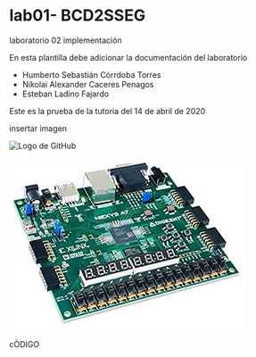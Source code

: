 # lab01- BCD2SSEG
laboratorio 02 implementación

En esta plantilla debe adicionar la documentación del laboratorio


* Humberto Sebastián Córrdoba Torres
* Nikolai Alexander Caceres Penagos
* Esteban Ladino Fajardo

Este es la prueba de la tutoria del 14 de abril de 2020


insertar imagen 

![Logo de GitHub](https://unicrom.com/wp-content/uploads/85-a-codigo-bcd.png)

![fpga](figs/imageprueba1.jpg)

cÒDIGO

